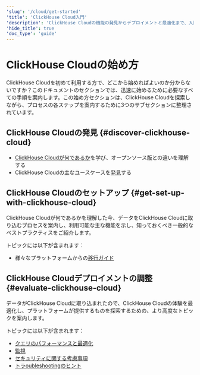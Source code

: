 ```yaml
---
'slug': '/cloud/get-started'
'title': 'ClickHouse Cloud入門'
'description': 'ClickHouse Cloudの機能の発見からデプロイメントと最適化まで、入門のための完全ガイド'
'hide_title': true
'doc_type': 'guide'
---
```



# ClickHouse Cloudの始め方

ClickHouse Cloudを初めて利用する方で、どこから始めればよいのか分からないですか？このドキュメントのセクションでは、迅速に始めるために必要なすべての手順を案内します。この始め方セクションは、ClickHouse Cloudを探索しながら、プロセスの各ステップを案内するために3つのサブセクションに整理されています。

<VerticalStepper headerLevel="h2">

## ClickHouse Cloudの発見 {#discover-clickhouse-cloud}

- [ClickHouse Cloudが何であるか](/cloud/overview)を学び、オープンソース版との違いを理解する
- ClickHouse Cloudの主なユースケースを[発見](/cloud/get-started/cloud/use-cases/overview)する

## ClickHouse Cloudのセットアップ {#get-set-up-with-clickhouse-cloud}

ClickHouse Cloudが何であるかを理解した今、データをClickHouse Cloudに取り込むプロセスを案内し、利用可能な主な機能を示し、知っておくべき一般的なベストプラクティスをご紹介します。

トピックには以下が含まれます： 

- 様々なプラットフォームからの[移行ガイド](/integrations/migration/overview)

## ClickHouse Cloudデプロイメントの調整 {#evaluate-clickhouse-cloud}

データがClickHouse Cloudに取り込まれたので、ClickHouse Cloudの体験を最適化し、プラットフォームが提供するものを探索するための、より高度なトピックを案内します。

トピックには以下が含まれます：

- [クエリのパフォーマンスと最適化](/cloud/get-started/cloud/resource-tour#query-optimization)
- [監視](/cloud/get-started/cloud/resource-tour#monitoring)
- [セキュリティに関する考慮事項](/cloud/get-started/cloud/resource-tour#security)
- [トラoubleshootingのヒント](/troubleshooting)

</VerticalStepper>
